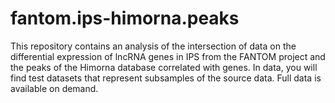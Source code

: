 # fantom.ips-himorna.peaks

This repository contains an analysis of the intersection of data on the differential expression of lncRNA genes in IPS from the FANTOM project and the peaks of the Himorna database correlated with genes.
In data, you will find test datasets that represent subsamples of the source data. Full data is available on demand.